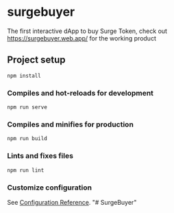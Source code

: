 # surgebuyer

The first interactive dApp to buy Surge Token, check out https://surgebuyer.web.app/ for the working product

## Project setup
```
npm install
```

### Compiles and hot-reloads for development
```
npm run serve
```

### Compiles and minifies for production
```
npm run build
```

### Lints and fixes files
```
npm run lint
```

### Customize configuration
See [Configuration Reference](https://cli.vuejs.org/config/).
"# SurgeBuyer" 
